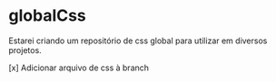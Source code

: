 # globalCss
Estarei criando um repositório de css global para utilizar em diversos projetos.

[x] Adicionar arquivo de css à branch